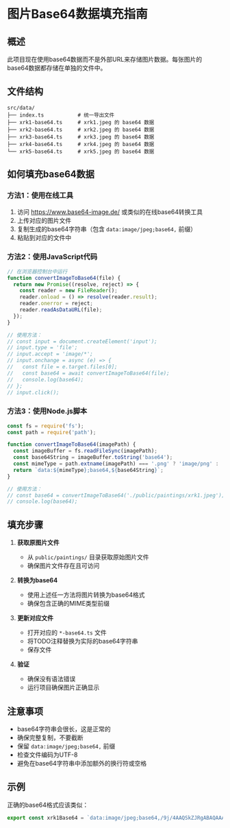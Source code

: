 # 图片Base64数据填充指南

## 概述
此项目现在使用base64数据而不是外部URL来存储图片数据。每张图片的base64数据都存储在单独的文件中。

## 文件结构
```
src/data/
├── index.ts           # 统一导出文件
├── xrk1-base64.ts     # xrk1.jpeg 的 base64 数据
├── xrk2-base64.ts     # xrk2.jpeg 的 base64 数据
├── xrk3-base64.ts     # xrk3.jpeg 的 base64 数据
├── xrk4-base64.ts     # xrk4.jpeg 的 base64 数据
└── xrk5-base64.ts     # xrk5.jpeg 的 base64 数据
```

## 如何填充base64数据

### 方法1：使用在线工具
1. 访问 https://www.base64-image.de/ 或类似的在线base64转换工具
2. 上传对应的图片文件
3. 复制生成的base64字符串（包含 `data:image/jpeg;base64,` 前缀）
4. 粘贴到对应的文件中

### 方法2：使用JavaScript代码
```javascript
// 在浏览器控制台中运行
function convertImageToBase64(file) {
  return new Promise((resolve, reject) => {
    const reader = new FileReader();
    reader.onload = () => resolve(reader.result);
    reader.onerror = reject;
    reader.readAsDataURL(file);
  });
}

// 使用方法：
// const input = document.createElement('input');
// input.type = 'file';
// input.accept = 'image/*';
// input.onchange = async (e) => {
//   const file = e.target.files[0];
//   const base64 = await convertImageToBase64(file);
//   console.log(base64);
// };
// input.click();
```

### 方法3：使用Node.js脚本
```javascript
const fs = require('fs');
const path = require('path');

function convertImageToBase64(imagePath) {
  const imageBuffer = fs.readFileSync(imagePath);
  const base64String = imageBuffer.toString('base64');
  const mimeType = path.extname(imagePath) === '.png' ? 'image/png' : 'image/jpeg';
  return `data:${mimeType};base64,${base64String}`;
}

// 使用方法：
// const base64 = convertImageToBase64('./public/paintings/xrk1.jpeg');
// console.log(base64);
```

## 填充步骤

1. **获取原图片文件**
   - 从 `public/paintings/` 目录获取原始图片文件
   - 确保图片文件存在且可访问

2. **转换为base64**
   - 使用上述任一方法将图片转换为base64格式
   - 确保包含正确的MIME类型前缀

3. **更新对应文件**
   - 打开对应的 `*-base64.ts` 文件
   - 将TODO注释替换为实际的base64字符串
   - 保存文件

4. **验证**
   - 确保没有语法错误
   - 运行项目确保图片正确显示

## 注意事项

- base64字符串会很长，这是正常的
- 确保完整复制，不要截断
- 保留 `data:image/jpeg;base64,` 前缀
- 检查文件编码为UTF-8
- 避免在base64字符串中添加额外的换行符或空格

## 示例
正确的base64格式应该类似：
```typescript
export const xrk1Base64 = `data:image/jpeg;base64,/9j/4AAQSkZJRgABAQAAAQABAAD/2wBDAAYEBQYFBAYGBQYHBwYIChAKCgkJChQODwwQFxQYGBcUFhYaHSUfGhsjHBYWICwgIyYnKSopGR8tMC0oMCUoKSj/2wBDAQcHBwoIChMKChMoGhYaKCgoKCgoKCgoKCgoKCgoKCgoKCgoKCgoKCgoKCgoKCgoKCgoKCgoKCgoKCgoKCgoKCj/wAARCAABAAEDASIAAhEBAxEB/8QAFQABAQAAAAAAAAAAAAAAAAAAAAv/xAAUEAEAAAAAAAAAAAAAAAAAAAAA/8QAFQEBAQAAAAAAAAAAAAAAAAAAAAX/xAAUEQEAAAAAAAAAAAAAAAAAAAAA/9oADAMBAAIRAxEAPwCdABmX/9k=`;
```
